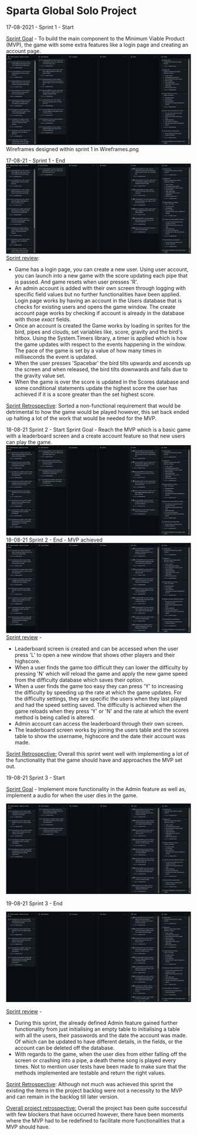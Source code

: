 # Sparta Global Solo Project

17-08-2021 - Sprint 1 - Start

<u>Sprint Goal</u> - To build the main component to the Minimum Viable Product (MVP), the game with some extra features like a login page and creating an account page. [![img](https://github.com/OnlyBiscuitHere/SpartaGlobalSoloProject/raw/main/images/Screenshot_16.png)](https://github.com/OnlyBiscuitHere/SpartaGlobalSoloProject/blob/main/images/Screenshot_16.png) Wireframes designed within sprint 1 in Wireframes.png

17-08-21 - Sprint 1 - End [![img](https://github.com/OnlyBiscuitHere/SpartaGlobalSoloProject/raw/main/images/Screenshot_17.png)](https://github.com/OnlyBiscuitHere/SpartaGlobalSoloProject/blob/main/images/Screenshot_17.png) <u>Sprint review</u>: 

- Game has a login page, you can create a new user. Using user account, you can launch into a new game with the score updating each pipe that is passed. And game resets when user presses 'R'. 
- An admin account is added with their own screen through logging with specific field values but no further functionalities have been applied. Login page works by having an account in the Users database that is checks for existing users and opens the game window. The create account page works by checking if account is already in the database with those *exact* fields. 
- Once an account is created the Game works by loading in sprites for the bird, pipes and clouds, set variables like, score, gravity and the bird's hitbox. Using the System.Timers library, a timer is applied which is how the game updates with respect to the events happening in the window. The pace of the game is set by a value of how many times in milliseconds the event is updated. 
- When the user presses 'Spacebar' the bird tilts upwards and ascends up the screen and when released, the bird tilts downwards and falls due to the gravity value set. 
- When the game is over the score is updated in the Scores database and some conditional statements update the highest score the user has achieved if it is a score greater than the set highest score.

<u>Sprint Retrospective</u>: Sorted a non-functional requirement that would be detrimental to how the game would be played however, this set back ended up halting a lot of the work that would be needed for the MVP.

18-08-21 Sprint 2 - Start Sprint Goal - Reach the MVP which is a basic game with a leaderboard screen and a create account feature so that new users can play the game. [![img](https://github.com/OnlyBiscuitHere/SpartaGlobalSoloProject/raw/main/images/Screenshot_18.png)](https://github.com/OnlyBiscuitHere/SpartaGlobalSoloProject/blob/main/images/Screenshot_18.png) 18-08-21 Sprint 2 - End - MVP achieved [![img](https://github.com/OnlyBiscuitHere/SpartaGlobalSoloProject/raw/main/images/Screenshot_19.png)](https://github.com/OnlyBiscuitHere/SpartaGlobalSoloProject/blob/main/images/Screenshot_19.png) <u>Sprint review</u> - 

- Leaderboard screen is created and can be accessed when the user press 'L' to open a new window that shows other players and their highscore. 
- When a user finds the game too difficult they can lower the difficulty by pressing 'N' which will reload the game and apply the new game speed from the difficulty database which saves their option. 
- When a user finds the game too easy they can press 'Y' to increasing the difficulty by speeding up the rate at which the game updates. For the difficulty settings, they are specific the users when they last played and had the speed setting saved. The difficulty is achieved when the game reloads when they press 'Y' or 'N' and the rate at which the event method is being called is altered. 
- Admin account can access the leaderboard through their own screen. 
- The leaderboard screen works by joining the users table and the scores table to show the username, highscore and the date their account was made.

<u>Sprint Retrospective:</u> Overall this sprint went well with implementing a lot of the functionality that the game should have and approaches the MVP set out. 

19-08-21 Sprint 3 - Start 

<u>Sprint Goal</u> - Implement more functionality in the Admin feature as well as, implement a audio for when the user dies in the game.

![img](https://github.com/OnlyBiscuitHere/SpartaGlobalSoloProject/raw/main/images/Screenshot_20.png)

19-08-21 Sprint 3 - End

![img](https://github.com/OnlyBiscuitHere/SpartaGlobalSoloProject/raw/main/images/Screenshot_21.png)

<u>Sprint review</u> - 

- During this sprint, the already defined Admin feature gained further functionality from just initialising an empty table to initialising a table with all the users, their passwords and the date the account was made. Of which can be updated to have different details, in the fields, or the account can be deleted off the database. 
- With regards to the game, when the user dies from either falling off the screen or crashing into a pipe, a death theme song is played every times. Not to mention user tests have been made to make sure that the methods implemented are testable and return the right values.

<u>Sprint Retrospective</u>: Although not much was achieved this sprint the existing the items in the project backlog were not a necessity to the MVP and can remain in the backlog till later version.

<u>Overall project retrospective:</u> Overall the project has been quite successful with few blockers that have occurred however, there have been moments where the MVP had to be redefined to facilitate more functionalities that a MVP should have.
